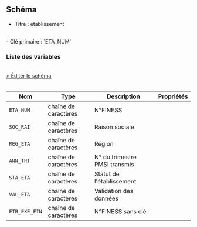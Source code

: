 ## Schéma

- Titre : etablissement
<br />
- Clé primaire : `ETA_NUM`

### Liste des variables
<br />
<div>
    <a href="https://gitlab.com/healthdatahub/schema-snds/edit/master/schemas/PMSI/PMSI%20RIM-P/T_RIPaaE.json"  
    arget="_blank" rel="noopener noreferrer">> Éditer le schéma</a>
    <OutboundLink />
</div>
<br />

Nom|Type|Description|Propriétés
-|-|-|-
`ETA_NUM`|chaîne de caractères|N°FINESS||
`SOC_RAI`|chaîne de caractères|Raison sociale||
`REG_ETA`|chaîne de caractères|Région||
`ANN_TRT`|chaîne de caractères|N° du trimestre PMSI transmis||
`STA_ETA`|chaîne de caractères|Statut de l&#x27;établissement||
`VAL_ETA`|chaîne de caractères|Validation des données||
`ETB_EXE_FIN`|chaîne de caractères|N°FINESS sans clé||

